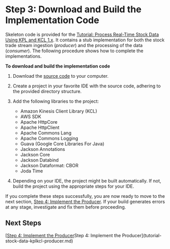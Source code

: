 # Step 3: Download and Build the Implementation Code<a name="tutorial-stock-data-kplkcl-download"></a>

Skeleton code is provided for the [Tutorial: Process Real\-Time Stock Data Using KPL and KCL 1\.x](tutorial-stock-data-kplkcl.md)\. It contains a stub implementation for both the stock trade stream ingestion \(*producer*\) and the processing of the data \(*consumer*\)\. The following procedure shows how to complete the implementations\. 

**To download and build the implementation code**

1. Download the [source code](https://github.com/awslabs/amazon-kinesis-learning/tree/learning-module-1) to your computer\.

1. Create a project in your favorite IDE with the source code, adhering to the provided directory structure\.

1. Add the following libraries to the project:
   + Amazon Kinesis Client Library \(KCL\)
   + AWS SDK
   + Apache HttpCore
   + Apache HttpClient
   + Apache Commons Lang
   + Apache Commons Logging
   + Guava \(Google Core Libraries For Java\)
   + Jackson Annotations
   + Jackson Core
   + Jackson Databind
   + Jackson Dataformat: CBOR
   + Joda Time

1. Depending on your IDE, the project might be built automatically\. If not, build the project using the appropriate steps for your IDE\.

If you complete these steps successfully, you are now ready to move to the next section, [Step 4: Implement the Producer](tutorial-stock-data-kplkcl-producer.md)\. If your build generates errors at any stage, investigate and fix them before proceeding\.

## Next Steps<a name="tutorial-stock-data-kplkcl-download-next"></a>

[[Step 4: Implement the Producer](tutorial-stock-data-kplkcl-producer.md)Step 4: Implement the Producer](tutorial-stock-data-kplkcl-producer.md)